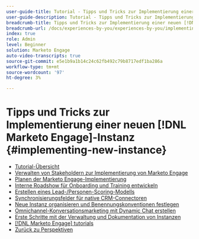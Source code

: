 ```yaml
---
user-guide-title: Tutorial - Tipps und Tricks zur Implementierung einer neuen [!DNL Marketo Engage] Instanz
user-guide-description: Tutorial - Tipps und Tricks zur Implementierung einer neuen [!DNL Marketo Engage] Instanz
breadcrumb-title: Tipps und Tricks zur Implementierung einer neuen [!DNL Marketo Engage] Instanz
breadcrumb-url: /docs/experiences-by-you/experiences-by-you/implementing-new-instance/overview
index: true
role: Admin
level: Beginner
solution: Marketo Engage
auto-video-transcripts: true
source-git-commit: e5e1b9a1b14c24c62fb492c79b8717edf1ba286a
workflow-type: tm+mt
source-wordcount: '97'
ht-degree: 3%

---
```



# Tipps und Tricks zur Implementierung einer neuen [!DNL Marketo Engage]-Instanz {#implementing-new-instance}

+ [Tutorial-Übersicht](./overview.md)
+ [Verwalten von Stakeholdern zur Implementierung von Marketo Engage](./managing-stakeholder-communications.md)
+ [Planen der Marketo Engage-Implementierung](./planning-for-new-implementation.md)
+ [Interne Roadshow für Onboarding und Training entwickeln](./internal-training-roadshow.md)
+ [Erstellen eines Lead-/Personen-Scoring-Modells](./building-person-scoring-model.md)
+ [Synchronisierungsfelder für native CRM-Connectoren](./syncing-fields-for-crm-integration.md)
+ [Neue Instanz organisieren und Benennungskonventionen festlegen](./organizing-new-instance.md)
+ [Omnichannel-Konversationsmarketing mit Dynamic Chat erstellen](./designing-omnichannel-conversational-marketing.md)
+ [Erste Schritte mit der Verwaltung und Dokumentation von Instanzen](./documenting-your-instance.md)
+ [[!DNL Marketo Engage] tutorials](https://experienceleague.adobe.com/docs/marketo-learn/tutorials/overview.html?lang=de)
+ [Zurück zu Perspektiven](https://experienceleague.adobe.com/en/perspectives#f-el_product=Marketo%20Engage&amp;aq=((%40el_contenttype%20NOT%20%22Community%7CUser%22)%20AND%20(%40el_contenttype%3D%22perspective%22)))
